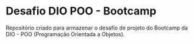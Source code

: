 # Desafio DIO POO - Bootcamp

Repositório criado para armazenar o desafio de projeto do Bootcamp da DIO - POO (Programação Orientada a Objetos).
